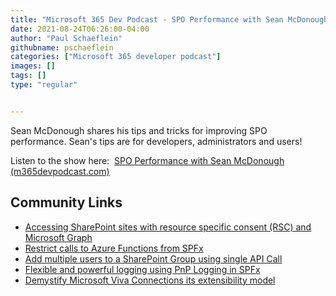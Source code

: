 ```yaml
---
title: "Microsoft 365 Dev Podcast - SPO Performance with Sean McDonough"
date: 2021-08-24T06:26:00-04:00
author: "Paul Schaeflein"
githubname: pschaeflein
categories: ["Microsoft 365 developer podcast"]
images: []
tags: []
type: "regular"


---
```


Sean McDonough shares his tips and tricks for improving SPO performance.
Sean's tips are for developers, administrators and users!

Listen to the show here:  [SPO Performance with Sean McDonough
(m365devpodcast.com)](https://www.m365devpodcast.com/e/spo-performance-with-sean-mcdonough/)

## Community Links 

-   [Accessing SharePoint sites with resource specific consent (RSC) and
    Microsoft
    Graph](https://mmsharepoint.wordpress.com/2021/08/18/accessing-sharepoint-sites-with-resource-specific-consent-rsc-and-microsoft-graph)
-   [Restrict calls to Azure Functions from
    SPFx](https://mmsharepoint.wordpress.com/2021/08/20/restrict-calls-to-azure-functions-from-spfx/)
-   [Add multiple users to a SharePoint Group using single API
    Call](https://techcommunity.microsoft.com/t5/microsoft-365-pnp-blog/add-multiple-users-to-a-sharepoint-group-using-single-api-call/ba-p/2645034?WT.mc_id=M365-MVP-4025164)
-   [Flexible and powerful logging using PnP Logging in
    SPFx](https://techcommunity.microsoft.com/t5/microsoft-365-pnp-blog/flexible-and-powerful-logging-using-pnp-logging-in-spfx/ba-p/2655701?WT.mc_id=M365-MVP-4025164)
-   [Demystify Microsoft Viva Connections its extensibility
    model](https://www.eliostruyf.com/demystify-microsoft-viva-connections-extensibility-model/)
